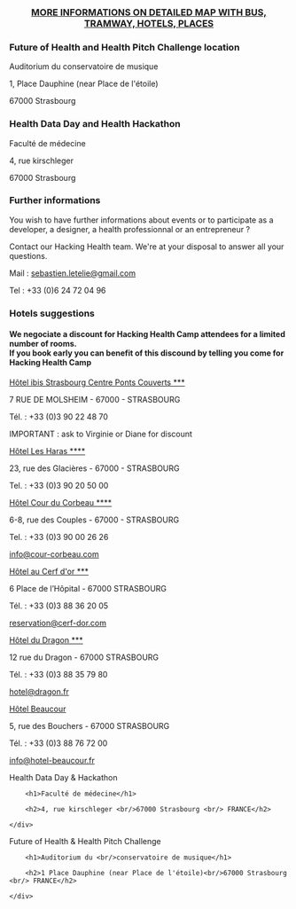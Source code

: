 <div id="map_canvas"></div>
<h3 style="text-align: center;"><a href="https://www.google.com/maps/d/edit?mid=zvONMy3YPLvI.kIohr3SUGc24">MORE INFORMATIONS ON DETAILED MAP WITH BUS, TRAMWAY, HOTELS, PLACES</a></h3>
<div class="row">
  <div class="col-md-6">

<h3>Future of Health and Health Pitch Challenge location</h3>

<p>Auditorium du conservatoire de musique</p>

<p>1, Place Dauphine (near Place de l'étoile)</p>

<p>67000 Strasbourg</p>

<h3>Health Data Day and Health Hackathon</h3>

<p>Faculté de médecine</p>

<p>4, rue kirschleger</p>

<p>67000 Strasbourg</p>

<h3>Further informations</h3>

<p>You wish to have further informations about events or to participate as a developer, a designer, a health professionnal or an entrepreneur ?</p>

<p>Contact our Hacking Health team. We're at your disposal to answer all your questions.</p>

<p>Mail : <a href="mailto:sebastien.letelie@gmail.com" target="_blank">sebastien.letelie@gmail.com</a></p>

<p>Tel : +33 (0)6 24 72 04 96</p>

  </div>
  <div class="col-md-6">

<h3>Hotels suggestions</h3>
<h4>We negociate a discount for Hacking Health Camp attendees for a limited number of rooms. <br>If you book early you can benefit of this discound by telling you come for Hacking Health Camp</h4>

<p><a href="http://www.ibis.com/fr/hotel-1428-ibis-strasbourg-centre-ponts-couverts/index.shtml" target="_blank">Hôtel ibis Strasbourg Centre Ponts Couverts ***</a></p>
<p>7 RUE DE MOLSHEIM - 67000 - STRASBOURG</p>
<p>Tél. : +33 (0)3 90 22 48 70</p>
<p>IMPORTANT : ask to Virginie or Diane for discount</p>

<p><a href="http://www.les-haras-hotel.com/" target="_blank">Hôtel Les Haras ****</a></p>
<p>23, rue des Glacières - 67000 - STRASBOURG</p>
<p>Tel. : +33 (0)3 90 20 50 00</p>

<p><a href="http://www.cour-corbeau.com/" target="_blank">Hôtel Cour du Corbeau ****</a></p>
<p>6-8, rue des Couples - 67000 - STRASBOURG</p>
<p>Tel. : +33 (0)3 90 00 26 26</p>
<p><a href="mailto:info@cour-corbeau.com">info@cour-corbeau.com</a></p>

<p><a href="http://www.cerf-dor-strasbourg.fr/" target="_blank">Hôtel au Cerf d'or ***</a></p>
<p>6 Place de l’Hôpital - 67000 STRASBOURG</p>
<p>Tél. : +33 (0)3 88 36 20 05</p>
<p><a href="mailto:reservation@cerf-dor.com">reservation@cerf-dor.com</a></p>

<p><a href="http://www.dragon.fr/" target="_blank">Hôtel du Dragon ***</a></p>
<p>12 rue du Dragon - 67000 STRASBOURG</p>
<p>Tél. : +33 (0)3 88 35 79 80</p>
<p><a href="mailto:hotel@dragon.fr">hotel@dragon.fr</a></p>

<p><a href="http://www.hotel-beaucour.com/fr/" target="_blank">Hôtel Beaucour</a></p>
<p>5, rue des Bouchers - 67000 STRASBOURG</p>
<p>Tél. : +33 (0)3 88 76 72 00</p>
<p><a href="mailto:info@hotel-beacour.fr">info@hotel-beaucour.fr</a></p>

<!--<p><a href="http://www.hotel-diana-dauphine.com/fr/hotel-3-etoiles-strasbourg.php" target="_blank">Hôtel Diana Dauphine</a></p>
<p>30 Rue de la 1ère Armée - 67000 Strasbourg</p>
<p>Tél. : +33 (0)3 88 36 26 61</p>
<p><a href="mailto:info@hotel-diana-dauphine.com">info@hotel-diana-dauphine.com</a></p>

<p><a href="http://www.hotel-ettenheim-strasbourg.fr/" target="_blank">Hôtel Ettenheim</a></p>
<p>3 place de l’Hôpital - 67000 Strasbourg</p>
<p>Tél. +33 (0)3 88 24 90 70</p>

<p><a href="http://www.holidayinn-strasbourg.fr/" target="_blank">Holliday Inn Strasbourg Centre</a></p>
<p>Rue de la corderie - 67000 Strasbourg  France</p>
<p>Tél. : +33 (0) 388 10 99 99</p>
<p><a href="mailto:contact@holidayinn-strasbourg.fr">contact@holidayinn-strasbourg.fr</a></p>-->

  </div>
</div>

<div id="legend">
    <div>
        <span>Health Data Day & Hackathon</span>

        <h1>Faculté de médecine</h1>

        <h2>4, rue kirschleger <br/>67000 Strasbourg <br/> FRANCE</h2>

    </div>
</div>
<div id="legend2">
    <div>
        <span>Future of Health & Health Pitch Challenge</span>

        <h1>Auditorium du <br/>conservatoire de musique</h1>

        <h2>1 Place Dauphine (near Place de l'étoile)<br/>67000 Strasbourg <br/> FRANCE</h2>

    </div>
</div>


<script src="https://maps.googleapis.com/maps/api/js"></script>
<script>
  function initialize() {
    var map_canvas = document.getElementById('map_canvas');
    var map_options = {
      center: new google.maps.LatLng(48.5778309,7.7410011),
      zoom: 14,
      mapTypeId: google.maps.MapTypeId.ROADMAP
    }
    var map = new google.maps.Map(map_canvas, map_options);
    new google.maps.Marker({
      position: new google.maps.LatLng(48.576504,7.739521),
      icon: 'img/location.png',
      map: map
    });
    new google.maps.Marker({
      position: new google.maps.LatLng(48.574381,7.755759),
      icon: 'img/location.png',
      map: map
    });
    map.controls[google.maps.ControlPosition.TOP_LEFT].push(document.getElementById('legend'));
    map.controls[google.maps.ControlPosition.TOP_RIGHT].push(document.getElementById('legend2'));
  }
  google.maps.event.addDomListener(window, 'load', initialize);
</script>
